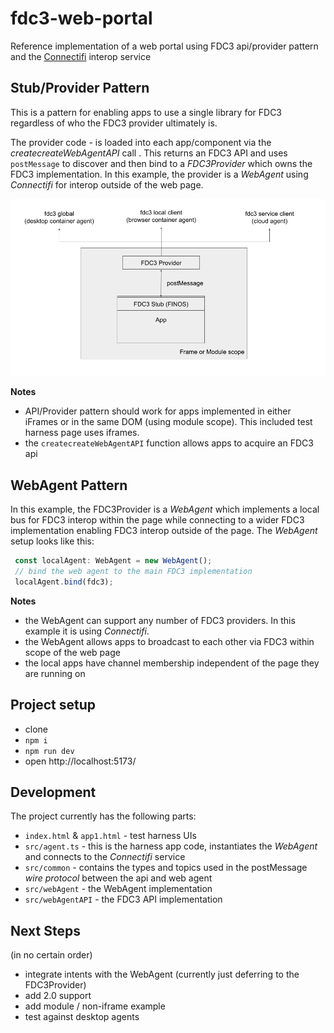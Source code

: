 # fdc3-web-portal
Reference implementation of a web portal using FDC3 api/provider pattern and the [Connectifi](https://connectifi.co) interop service

## Stub/Provider Pattern
This is a pattern for enabling apps to use a single library for FDC3 regardless of who the FDC3 provider ultimately is.  

The provider code - is loaded into each app/component via the *createcreateWebAgentAPI* call .  This returns an FDC3 API and uses `postMessage` to discover and then bind to a *FDC3Provider* which owns the FDC3 implementation.  In this example, the provider is a *WebAgent* using *Connectifi* for interop outside of the web page.

![API/Provider Pattern](api-provider-pattern.png)

**Notes** 

- API/Provider pattern should work for apps implemented in either iFrames or in the same DOM (using module scope).  This included test harness page uses iframes.
- the `createcreateWebAgentAPI` function allows apps to acquire an FDC3 api

## WebAgent Pattern
In this example, the FDC3Provider is a *WebAgent* which implements a local bus for FDC3 interop within the page while connecting to a wider FDC3 implementation enabling FDC3 interop outside of the page.  The *WebAgent* setup looks like this:

```js
 const localAgent: WebAgent = new WebAgent();
 // bind the web agent to the main FDC3 implementation
 localAgent.bind(fdc3);

```

**Notes**
- the WebAgent can support any number of FDC3 providers.  In this example it is using *Connectifi*.
- the WebAgent allows apps to broadcast to each other via FDC3 within scope of the web page
- the local apps have channel membership independent of the page they are running on


## Project setup

- clone
- `npm i`
- `npm run dev`
- open http://localhost:5173/


## Development

The project currently has the following parts:

- `index.html` & `app1.html` - test harness UIs
- `src/agent.ts` - this is the harness app code, instantiates the *WebAgent* and connects to the *Connectifi* service
- `src/common` - contains the types and topics used in the postMessage *wire protocol* between the api and web agent
- `src/webAgent` - the WebAgent implementation
- `src/webAgentAPI` - the FDC3 API implementation

## Next Steps

(in no certain order)

- integrate intents with the WebAgent (currently just deferring to the FDC3Provider)
- add 2.0 support
- add module / non-iframe example
- test against desktop agents
